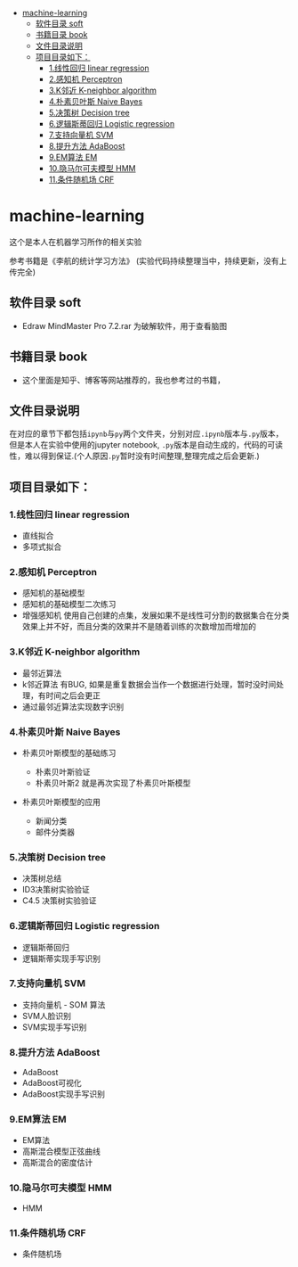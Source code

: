 <!-- TOC -->

- [machine-learning](#machine-learning)
	- [软件目录 soft](#软件目录-soft)
	- [书籍目录 book](#书籍目录-book)
	- [文件目录说明](#文件目录说明)
	- [项目目录如下：](#项目目录如下)
		- [1.线性回归 linear regression](#1线性回归-linear-regression)
		- [2.感知机 Perceptron](#2感知机-perceptron)
		- [3.K邻近 K-neighbor algorithm](#3k邻近-k-neighbor-algorithm)
		- [4.朴素贝叶斯 Naive Bayes](#4朴素贝叶斯-naive-bayes)
		- [5.决策树 Decision tree](#5决策树-decision-tree)
		- [6.逻辑斯蒂回归 Logistic regression](#6逻辑斯蒂回归-logistic-regression)
		- [7.支持向量机 SVM](#7支持向量机-svm)
		- [8.提升方法 AdaBoost](#8提升方法-adaboost)
		- [9.EM算法 EM](#9em算法-em)
		- [10.隐马尔可夫模型 HMM](#10隐马尔可夫模型-hmm)
		- [11.条件随机场 CRF](#11条件随机场-crf)

<!-- /TOC -->

# machine-learning
这个是本人在机器学习所作的相关实验

参考书籍是《李航的统计学习方法》
(实验代码持续整理当中，持续更新，没有上传完全)

## 软件目录 soft

- Edraw MindMaster Pro 7.2.rar 为破解软件，用于查看脑图

## 书籍目录 book

- 这个里面是知乎、博客等网站推荐的，我也参考过的书籍，

## 文件目录说明

在对应的章节下都包括`ipynb`与`py`两个文件夹，分别对应`.ipynb`版本与`.py`版本，但是本人在实验中使用的jupyter notebook, `.py`版本是自动生成的，代码的可读性，难以得到保证.(个人原因`.py`暂时没有时间整理,整理完成之后会更新.)

## 项目目录如下：

### 1.线性回归 linear regression

- 直线拟合
- 多项式拟合

### 2.感知机 Perceptron

- 感知机的基础模型
- 感知机的基础模型二次练习
- 增强感知机
 使用自己创建的点集，发展如果不是线性可分割的数据集合在分类效果上并不好，而且分类的效果并不是随着训练的次数增加而增加的

### 3.K邻近 K-neighbor algorithm

- 最邻近算法
- k邻近算法
  有BUG, 如果是重复数据会当作一个数据进行处理，暂时没时间处理，有时间之后会更正
- 通过最邻近算法实现数字识别

### 4.朴素贝叶斯 Naive Bayes

- 朴素贝叶斯模型的基础练习
  
  - 朴素贝叶斯验证
  - 朴素贝叶斯2 就是再次实现了朴素贝叶斯模型
  
- 朴素贝叶斯模型的应用

  - 新闻分类
  - 邮件分类器

### 5.决策树 Decision tree

- 决策树总结
- ID3决策树实验验证
- C4.5 决策树实验验证

### 6.逻辑斯蒂回归 Logistic regression

- 逻辑斯蒂回归
- 逻辑斯蒂实现手写识别

### 7.支持向量机 SVM

- 支持向量机 - SOM 算法
- SVM人脸识别
- SVM实现手写识别

### 8.提升方法 AdaBoost

- AdaBoost
- AdaBoost可视化
- AdaBoost实现手写识别

### 9.EM算法 EM 

- EM算法
- 高斯混合模型正弦曲线
- 高斯混合的密度估计

### 10.隐马尔可夫模型 HMM

- HMM

### 11.条件随机场 CRF

- 条件随机场

